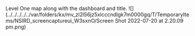Level One map along with the dashboard and title.
![](../../../../../var/folders/kx/mv_zl2l56jz5xlcccndlgk7m0000gq/T/TemporaryItems/NSIRD_screencaptureui_W3sxnO/Screen Shot 2022-07-20 at 2.20.09 pm.png)
